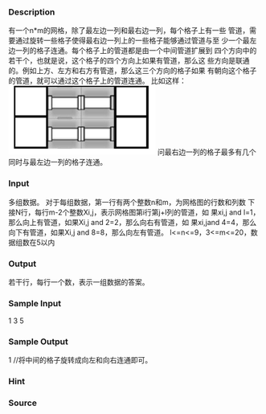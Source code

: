
### Description
有一个n*m的网格，除了最左边一列和最右边一列，每个格子上有一些
管道，需要通过旋转一些格子使得最右边一列上的一些格子能够通过管道与至
少一个最左边一列的格子连通。每个格子上的管道都是由一个中间管道扩展到
四个方向中的若干个，也就是说，这个格子的四个方向上如果有管道，那么这
些方向是联通的。例如上方、左方和右方有管道，那么这三个方向的格子如果
有朝向这个格子的管道，就可以通过这个格子上的管道连通。
比如这样：
![](/JudgeOnline/upload/201607/11.png)
问最右边一列的格子最多有几个同时与最左边一列的格子连通。

### Input
多组数据。
对于每组数据，第一行有两个整数n和m，为网格图的行数和列数
下接N行，每行m-2个整数Xi,j，表示网格图第i行第j+l列的管道，如
果xi,j and l=1，那么向上有管道，如果Xi,j and 2=2，那么向右有管道，如
果xi,jand 4=4，那么向下有管道，如果Xi,j and 8=8，那么向左有管道。
l<=n<=9，3<=m<=20，数据组数在5以内
### Output
若干行，每行一个数，表示一组数据的答案。
### Sample Input
1 3
5
### Sample Output
1
//将中间的格子旋转成向左和向右连通即可。

### Hint

### Source

